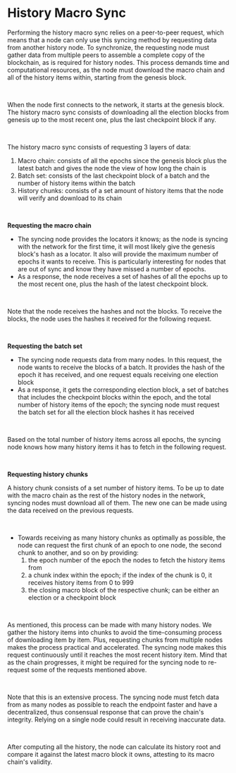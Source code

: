 # History Macro Sync

Performing the history macro sync relies on a peer-to-peer request, which means that a node can only use this syncing method by requesting data from another history node. To synchronize, the requesting node must gather data from multiple peers to assemble a complete copy of the blockchain, as is required for history nodes. This process demands time and computational resources, as the node must download the macro chain and all of the history items within, starting from the genesis block.

<br/>

When the node first connects to the network, it starts at the genesis block. The history macro sync consists of downloading all the election blocks from genesis up to the most recent one, plus the last checkpoint block if any.

<br/>

The history macro sync consists of requesting 3 layers of data:

1. Macro chain: consists of all the epochs since the genesis block plus the latest batch and gives the node the view of how long the chain is
2. Batch set: consists of the last checkpoint block of a batch and the number of history items within the batch
3. History chunks: consists of a set amount of history items that the node will verify and download to its chain

<br/>

**Requesting the macro chain**

- The syncing node provides the locators it knows; as the node is syncing with the network for the first time, it will most likely give the genesis block's hash as a locator. It also will provide the maximum number of epochs it wants to receive. This is particularly interesting for nodes that are out of sync and know they have missed a number of epochs.
- As a response, the node receives a set of hashes of all the epochs up to the most recent one, plus the hash of the latest checkpoint block.

<br/>

Note that the node receives the hashes and not the blocks. To receive the blocks, the node uses the hashes it received for the following request.

<br/>

**Requesting the batch set**

- The syncing node requests data from many nodes. In this request, the node wants to receive the blocks of a batch. It provides the hash of the epoch it has received, and one request equals receiving one election block
- As a response, it gets the corresponding election block, a set of batches that includes the checkpoint blocks within the epoch, and the total number of history items of the epoch; the syncing node must request the batch set for all the election block hashes it has received

<br/>

Based on the total number of history items across all epochs, the syncing node knows how many history items it has to fetch in the following request.

<br/>

**Requesting history chunks**

A history chunk consists of a set number of history items. To be up to date with the macro chain as the rest of the history nodes in the network, syncing nodes must download all of them. The new one can be made using the data received on the previous requests.

<br/>

- Towards receiving as many history chunks as optimally as possible, the node can request the first chunk of an epoch to one node, the second chunk to another, and so on by providing:
  1. the epoch number of the epoch the nodes to fetch the history items from
  2. a chunk index within the epoch; if the index of the chunk is 0, it receives history items from 0 to 999
  3. the closing macro block of the respective chunk; can be either an election or a checkpoint block

<br/>

As mentioned, this process can be made with many history nodes. We gather the history items into chunks to avoid the time-consuming process of downloading item by item. Plus, requesting chunks from multiple nodes makes the process practical and accelerated. The syncing node makes this request continuously until it reaches the most recent history item. Mind that as the chain progresses, it might be required for the syncing node to re-request some of the requests mentioned above.

<br/>

Note that this is an extensive process. The syncing node must fetch data from as many nodes as possible to reach the endpoint faster and have a decentralized, thus consensual response that can prove the chain's integrity. Relying on a single node could result in receiving inaccurate data.

<br/>

After computing all the history, the node can calculate its history root and compare it against the latest macro block it owns, attesting to its macro chain's validity.
